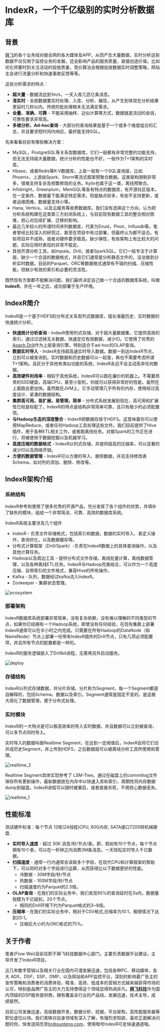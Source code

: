 IndexR，一个千亿级别的实时分析数据库
===


## 背景

[舜飞](http://www.sunteng.com/)的各个业务线对接全网的各大媒体及APP，从而产生大量数据，实时分析这些数据不仅仅用于监控业务的发展，还会影响产品的服务质量，直接创造价值。比如优化师要时刻关注活动的投放质量，竞价算法会根据投放数据实时调整策略，网站主会进行流量分析和快速事故反馈等等。

这些分析需求的特点：

* **超大量** - 数据流达到1m/s，一天入库几百亿条消息。
* **准实时** - 全部数据要实时处理、入库、分析、展现，从产生到体现在分析结果里延时几秒以内。传统的批处理根本无法满足需求。
* **全量、准确、可靠** - 不能采用抽样、近似计算等方式，数据就是流动的金钱，可靠性要求非常高。
* **多维分析、Ad-hoc查询** - 大部分的查询结果是基于一个或多个维度组合的汇总，并且要求短时间内响应，最好能支持SQL。

先来看看目前有哪些解决方案：

* MySQL，PostgreSQL等关系型数据库，它们一般都有非常完整的功能支持，但无法支持超大量数据，统计分析的性能也不好，一般作为T+1架构的实时库。
* Hbase，或者Redis等K-V数据库，上层一般有一个SQL查询层，比如Phoenix，上游由Spark、Storm等流式框架预聚合数据。这类架构限制非常多，很难支持复杂及频繁修改的业务。Kylin也属于这一类，离线预聚合。
* Infobright，Greenplum，MemSQL等各有特点的数据库，有开源社区版本。在一定条件、数据量下能满足特定需求，但是缺点较多，有些不支持更新，或者运维困难，数据量支持小等。
* Hana, Vertica，以及云服务等收费数据库。我们没有选择这个方向，认为把分析系统构建在这类第三方封闭系统上，与目前现有数据工具的整合相对困难，担心对后续扩展、迁移的影响。
* 最近几年较火的所谓时间序列数据库，代表为Druid，Pinot，Influxdb等。笔者曾经比较深入的研究过，甚至在项目中有过部署，但最终认为都不适合。有些项目并不成熟，或者对硬件要求极高，缺少弹性，有些架构上有比较大的问题，实际应用时表现的非常不稳定。
* 其他开源分析工具，如Impala，Drill，或者SparkSQL。它们一般专注于计算层，缺少一个合适的数据格式，并且它们通常是分析静态文件的，没法做到分析实时数据。目前的Parquet，ORC等数据格式通常有不错的扫描、压缩性能，但缺少有效的索引和必要的灵活性。

既然现有方案都不能解决问题，我们最终决定自己做一个合适的数据库系统，叫做**IndexR**。并在一年之后，成功部署于生产环境。

## IndexR简介

IndexR是一个基于HDFS的分布式关系型列式数据库，擅长海量历史、实时数据的快速统计分析。

* **快速统计分析查询** - IndexR使用列式存储，对于超大量数据集，它提供高效的索引，通过过滤掉无关数据，快速定位有效数据，减少IO。它使用了优秀的[Apach Drill](https://drill.apache.org/)作为上层查询引擎。特别适合于ad-hoc的OLAP查询。
* **数据实时导入** - IndexR支持超高速实时导入数据。数据一到达IndexR节点，立刻可以被查询到。实时数据和历史数据可以一起查，再也不需要考虑所谓T+1架构。且区分于其他有类似功能的系统，IndexR永远不会主动丢弃任何数据。
* **高效硬件利用率** - 相较于其他系统，IndexR可以跑在廉价的机器上。不需要昂贵的SSD硬盘，高端CPU，甚至小型机，你就可以获得非常好的性能，虽然在上面跑会更加快。虽然跑在JVM上，它手动管理几乎所有的内存，使用经过高度设计、紧凑的数据结构。
* **集群高可用，易扩展，易管理，简单** - 分布式系统发展到现在，高可用和扩展性已经是标配了。IndexR的特点是结构非常简单可靠，且只有极少的必须配置项。
* **与Hadoop生态的深度整合** - IndexR把数据存放于HDFS。这意味着你可以使用MapReduce，或者任何Hadoop工具处理这些文件。我们目前提供了Hive插件，用于各种ETL相关工作，或者跑离线任务。对接Spark的工作正在进行，将被使用于数据挖掘以及机器学习。
* **高度压缩的数据格式** - IndexR以列式存储，并提供超高的压缩率，可以显著的减少IO以及网络开销。
* **方便的数据管理** - IndexR可以方便的导入、删除数据，并且支持修改表Schema，如对列的添加、删除、修改等。

## IndexR架构介绍

### 系统结构

IndexR参考和使用了很多优秀的开源产品，充分发挥了各个组件的优势，并填补了缺失的模块，组成一个非常简洁、可靠、高效的数据库系统。

IndexR系统主要涉及几个组件

* IndexR - 负责文件存储格式，包括索引和数据，数据的实时导入、表定义操作，查询优化，以及数据缓存等。
* 分布式计算框架（Drill/Spark）-负责在IndexR数据上的具体查询操作，以及其他计算任务。
* Hadoop以及周边工具 - 提供分布式文件存储，离线批量计算，离线数据管理，以及各种离线ETL任务。IndexR与Hadoop完美结合，可以作为一个高度压缩、自带索引的文件格式，兼容Hive的所有操作。
* Kafka - 队列，数据经过kafka流入IndexR。
* Zookeeper - 集群状态管理。

![ecosystem](indexr.about.res/ecosystem.jpg)

### 部署架构

IndexR数据库系统部署非常简单，没有复杂依赖，没有难以理解的不同类型的节点，如果你已经拥有一个Hadoop系统，即使没有任何经验，在现有集群上部署IndexR通常可以在半小时之内完成。只需要在所有Hadoop的DataNode（和NameNode）节点上部署一份带有IndexR插件的Drill节点，只有几项必须配置项，并且所有节点的配置都是一样的。

IndexR的服务逻辑嵌入了Drillbit进程，无需再另外启动服务。

![deploy](indexr.about.res/deploy.jpg)

### 存储结构

IndexR以列式存储数据，并分片存储，分片称为Segment，每一个Segment都是自解释的，包括Schema，数据以及索引。Segment通常是固定不变的，是这极大简化了数据管理，便于分布式处理。

### 实时模块

IndexR的一大特点是可以极高效率的导入实时数据，并且数据可以立刻被查询，可以多节点同时导入。

实时导入的数据叫做Realtime Segment，在达到一定阀值后，IndexR会将它们合并成历史Segment，并上传到HDFS，之后数据就可以被离线分析工具所使用和管理。

![realtime_2](indexr.about.res/realtime_2.jpg)

Realtime Segment具体实现参考了 LSM-Tree。通过在磁盘上的commitlog文件保存所有更新操作，最新数据放在内存中以快速入库和索引，周期性将内存数据dump到磁盘。IndexR进程可以随时被重启，或者直接杀死，不用担心数据丢失。

![realtime_1](indexr.about.res/realtime_1.jpg)

## 性能标准

测试硬件标准：每个节点 12核(24线程)CPU, 60G内存, SATA接口7200转机械硬盘.

* **实时导入速度** - 超过 30K 消息/秒/节点/表。即，假如有10个节点，每个节点拥有10个表，可以在一秒钟之内消费3M条消息。一天轻松实时导入千亿数据。
* **扫描速度** - 通常一行内通常会读取多个字段，在现代CPU和计算框架的帮助下，可以同时对多个字段进行运算，从而获得比以下数据更好的性能。
	* 冷数据 - 30M字段/秒/节点
	* 热数据 - 100M字段/秒/节点
	* 扫描速度约为Parquet的2.5倍。
* **OLAP查询** - 在我们的实际业务中，我们发现95%的查询延时在3s内，数据量规模为千亿级别，20个节点。
	* 相同的Drill环境下约为Parquet格式的3~8倍。
* **压缩率** - 在我们的实际业务中，相对于CSV格式,压缩率为10:1，极限情况下达到20:1。
	* 压缩后大小约为ORC格式的75%。

## 关于作者

笔者(Flow Wei)目前任职于舜飞科技数据中心部门，主要负责数据平台建设，主导开发了IndexR项目。

近几年数字营销以及相关行业在国内可谓发展迅速，包括各种PC、移动媒体，各大 ADX，DSP，SSP，DMP，以及网站和APP监控平台，深刻的影响着广告主的宣传策略和消费者的消费体验，精准、高效、低成本的营销方式越来越获得市场的认可，特别是品牌广告主的大力支持使得这个领域显得热闹非凡。[**舜飞科技**](http://www.sunteng.com/)作为国内顶级的DSP服务提供商，拥有覆盖全行业的产品线，发展迅速，技术主导，成绩斐然。

目前公司发展迅速，高级数据开发，数据分析、挖掘，平台架构，高性能服务器等职位虚位以待。我们青睐对自身领域有深入了解，有强烈求知欲，喜欢正面解决问题的你。快发送简历至<hr@sunteng.com>，使用暗号IndexR可走快速通道哦。
